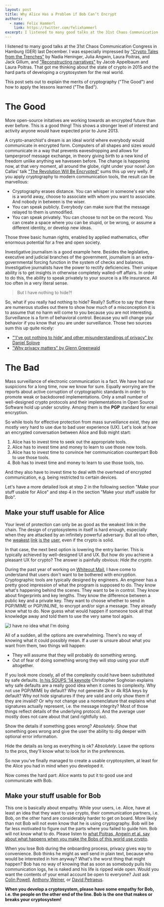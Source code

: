```yaml
---
layout: post
title: Why Alice Has a Problem if Bob Can’t Encrypt
authors:
  - name: Felix Hammerl
    link: https://twitter.com/felixhammerl
excerpt: I listened to many good talks at the 31st Chaos Communication Congress in Hamburg (GER) last December. I was especially impressed by
---
```

      
I listened to many good talks at the 31st Chaos Communication Congress in Hamburg (GER) last December. I was especially impressed by ["Crypto Tales from the Trenches"](https://media.ccc.de/browse/congress/2014/31c3_-_6154_-_en_-_saal_1_-_201412272300_-_crypto_tales_from_the_trenches_-_nadia_heninger_-_julia_angwin_-_laura_poitras_-_jack_gillum.html#video) by Nadia Heninger, Julia Angwin, Laura Poitras, and Jack Gillum, and ["Reconstructing narratives"](https://media.ccc.de/browse/congress/2014/31c3_-_6258_-_en_-_saal_1_-_201412282030_-_reconstructing_narratives_-_jacob_-_laura_poitras.html#video) by Jacob Appelbaum and Laura Poitras. That got me thinking about the state of crypto in 2015 and the hard parts of developing a cryptosystem for the real world.

This post sets out to explain the merits of cryptography ("The Good") and how to apply the lessons learned ("The Bad").

# The Good

More open-source initatives are working towards an encrypted future than ever before. This is a good thing! This shows a stronger level of interest and activity anyone would have expected prior to June 2013.

A crypto-anarchist's dream is an ideal world where everybody would communicate in encrypted form. Computers of all shapes and sizes would communicate in a way that prevents eavesdropping and allows for tamperproof message exchange, in theory giving birth to a new kind of freedom unlike anything we haveseen before. The change is happening now, at that very moment, all around the globe, right under your nose! Jon Callas' talk ["The Revolution Will Be Encrypted"](https://www.youtube.com/watch?v=VLTGyYU52VQ) sums this up very welly. If you apply cryptography to modern communication tools, the result can be marvellous:

* Cryptography erases distance. You can whisper in someone's ear who is a world away, choose to associate with whom you want to associate. And nobody in between is the wiser.
* You can speak publicly. Everybody can make sure that the message relayed to them is unmodified.
* You can speak privately. You can choose to not be on the record. You can create a space where you can be stupid, or be wrong, or assume a different identity, or develop new ideas.

Those three basic human rights, enabled by applied mathematics, offer enormous potential for a free and open society.

Investigative journalism is a good example here. Besides the legislative, executive and judicial branches of the government, journalism is an extra-governmental forcing function in the system of checks and balances. Investigative journalists have the power to rectify deficiencies. Their unique ability is to get insights in otherwise completely walled-off affairs. In order to do this, the ability to speak privately to your source is a life insurance. All too often in a very literal sense.

> But I have nothing to hide?!

So, what if you really had nothing to hide? Really? Suffice to say that there are numerous studies out there to show how much of a misconception it is to assume that no harm will come to you because you are not interesting. Surveillance is a form of behavioral control. Because you will change your behavior if you know that you are under surveillance. Those two sources sum this up quite nicely:

* ["'I've got nothing to hide' and other misunderstandings of privacy" by Daniel Solove](http://tehlug.org/files/solove.pdf)
* ["Why privacy matters" by Glenn Greenwald](http://www.ted.com/talks/glenn_greenwald_why_privacy_matters)

# The Bad

Mass surveillance of electronic communication is a fact. We have had our suspicions for a long time, now we know for sure. Equally worrying are the reports about active corruption of cryptographic standards in order to promote weak or backdoored implementations. Only a small number of well-designed crypto protocols and their implementations in Open Source Software hold up under scrutiny. Among them is the **PGP** standard for email encryption.

So while tools for effective protection from mass surveillance exist, they are mostly very hard to use due to bad user experience (UX). Let's look at how an encrypted conversation between Alice and Bob might start:

1) Alice has to invest time to seek out the appropriate tools.
2) Alice has to invest time and money to learn to use those new tools.
3) Alice has to invest time to convince her communication counterpart Bob to use those tools.
4) Bob has to invest time and money to learn to use those tools, too.

And they also have to invest time to deal with the overhead of encrypted communication, e.g. being restricted to certain devices.

Let's have a more detailed look at step 2 in the following section "Make your stuff usable for Alice" and step 4 in the section "Make your stuff usable for Bob".

## Make your stuff usable for Alice

Your level of protection can only be as good as the weakest link in the chain. The design of cryptosystems in itself is hard enough, especially when they are attacked by an infinitely powerful adversary. But all too often, the [weakest](http://www.cs.berkeley.edu/~tygar/papers/Why_Johnny_Cant_Encrypt/USENIX.pdf) [link](http://www.chariotsfire.com/pub/sheng-poster_abstract.pdf) [is the](http://www.academia.edu/3042410/Crying_Wolf_An_Empirical_Study_of_SSL_Warning_Effectiveness) [user](http://www.cl.cam.ac.uk/users/rja14/Papers/wcf.pdf), even if the crypto is solid.

In that case, the next best option is lowering the entry barrier. This is typically achieved by well-designed UI and UX. But how do you achieve a pleasant UX for crypto? The answer is painfully obvious: *Hide the crypto*.

During the past year of working on [Whiteout Mail](https://mail.whiteout.io/), I have come to understand that users don't want to be bothered with encryption. Cryptographic tools are typically designed by engineers. An engineer has a pretty good impression of what the program is supposed to do. They know what's happening behind the scenes. They want to be in control. They know about fingerprints and key lengths. They know the difference between a public key and a private key. They want to choose whether to send in PGP/MIME or PGP/INLINE, to encrypt and/or sign a message. They already know what to do. Now guess what would happen if someone took all that knowledge away and told them to use the very same tool again.

![I have no idea what I'm doing](http://i1.kym-cdn.com/photos/images/facebook/000/234/739/fa5.jpg)

All of a sudden, all the options are overwhelming. There's no way of knowing what it could possibly mean. If a user is unsure about what you want from them, two things will happen:

* They will assume that they will probably do something wrong.
* Out of fear of doing something wrong they will stop using your stuff altogether.

If you look more closely, all of the complexity could have been substituted by safe defaults. [In his SOUPS '14 keynote](https://www.youtube.com/watch?v=is9luGFzqgA) Christopher Soghoian explains why safe defaults are a really good idea when it comes to complexity. Why not use PGP/MIME by default? Why not generate 2k or 4k RSA keys by default? Why not hide signatures if they are valid and only show them if they are invalid? Or why not change use a nomenclature that explains what signatures actually represent, i.e. the message integrity? Most of those things reflect details of the underlying protocol. And the average user mostly does not care about that (and rightfully so).

Show the details if something goes wrong? *Absolutely*. Show that something goes wrong and give the user the ability to dig deeper with optional error information.

Hide the details as long as everything is ok? *Absolutely*. Leave the options to the pros, they'll know what to look for in the preferences.

So now you've finally managed to create a usable cryptosystem, at least for the Alice you had in mind when you developed it. 

Now comes the hard part: Alice wants to put it to good use and communicate with Bob.

## Make your stuff usable for Bob

This one is basically about empathy. While your users, i.e. Alice, have at least an idea that they want to use crypto, their communication partners, i.e. Bob, on the other hand are considerably harder to get on board. More likely than not Bob will not even know that he is using cryptography. Bob will be far less motivated to figure out the parts where you failed to guide him. Bob will not know what to do. Please listen to [what Poitras, Angwin et al. say about what happens when you make the Bobs of this world use crypto](https://media.ccc.de/browse/congress/2014/31c3_-_6154_-_en_-_saal_1_-_201412272300_-_crypto_tales_from_the_trenches_-_nadia_heninger_-_julia_angwin_-_laura_poitras_-_jack_gillum.html#video).

When you lose Bob during the onboarding process, privacy gives way to convenience. Bob thinks he might as well send in plain text, because who would be interested in him anyway? What's the worst thing that might happen? Bob has no way of knowing that as soon as somebody pulls his communication logs, he is naked and his life is ripped wide open. Would you want the contents of your email account be open to everyone? Just ask [Colin Powell](http://www.dailymail.co.uk/news/article-2382681/Colin-Powell-admits-sending-personal-emails-Romanian-diplomat-DENIES-having-affair-hacker-threatens-leak-intimate-messages.html), [Anthony Weiner](http://edition.cnn.com/2011/POLITICS/06/16/weiner.scandal/), or [David Petraeus](http://edition.cnn.com/2012/11/12/us/petraeus-cia-resignation/).

**When you develop a cryptosystem, please have some empathy for Bob, i.e. the people on the other end of the line. Bob is the one that makes or breaks your cryptosystem!**
